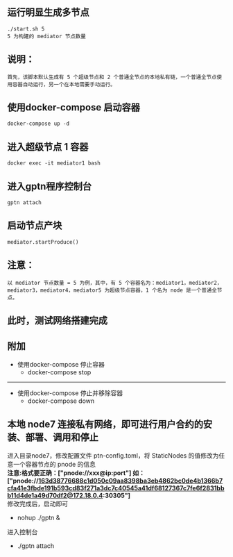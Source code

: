 ## 运行明显生成多节点
    ./start.sh 5
    5 为构建的 mediator 节点数量

## 说明：

    首先，该脚本默认生成有 5 个超级节点和 2 个普通全节点的本地私有链，一个普通全节点使用容器自动运行，另一个在本地需要手动运行。

## 使用docker-compose 启动容器

    docker-compose up -d

## 进入超级节点 1 容器

    docker exec -it mediator1 bash

## 进入gptn程序控制台

    gptn attach

## 启动节点产块

    mediator.startProduce()

## 注意：

    以 mediator 节点数量 = 5 为例，其中，有 5 个容器名为：mediator1，mediator2，mediator3，mediator4，mediator5 为超级节点容器，1 个名为 node 是一个普通全节点。

## 此时，测试网络搭建完成

## 附加
* 使用docker-compose 停止容器
    * docker-compose stop 
----
* 使用docker-compose 停止并移除容器
    * docker-compose down
    
## 本地 node7 连接私有网络，即可进行用户合约的安装、部署、调用和停止
进入目录node7，修改配置文件 ptn-config.toml，将 StaticNodes 的值修改为任意一个容器节点的 pnode 的信息  
**注意:**格式要正确：["pnode://xxx@ip:port"]
如：**["pnode://163d38776688c1d050c09aa8398ba3eb4862bc0de4b1366b7cfa41e3fbde191b593cd83f271a3dc7c40545a41df68127367c7fe6f2831bbb11d4de1a49d70df2@172.18.0.4:30305"]**  
修改完成后，启动即可
* nohup ./gptn &

进入控制台
* ./gptn attach